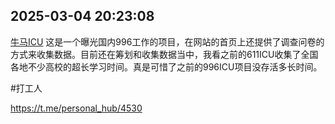 
## 2025-03-04 20:23:08

[牛马ICU](https://www.xn--11xs86f.icu/zh-CN) 这是一个曝光国内996工作的项目，在网站的首页上还提供了调查问卷的方式来收集数据。目前还在筹划和收集数据当中，我看之前的611ICU收集了全国各地不少高校的超长学习时间。真是可惜了之前的996ICU项目没存活多长时间。

#打工人

https://t.me/personal_hub/4530
